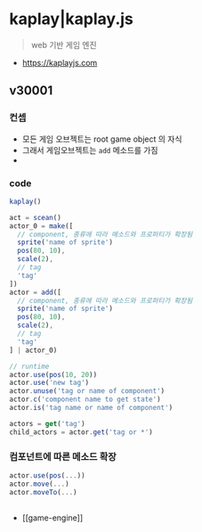# kaplay|kaplay.js
> web 기반 게임 엔진
+ https://kaplayjs.com

## v30001
### 컨셉
- 모든 게임 오브젝트는 root game object 의 자식
- 그래서 게임오브젝트는 `add` 메소드를 가짐
- 

### code
```js
kaplay()

act = scean()
actor_0 = make([
  // component, 종류에 따라 메소드와 프로퍼티가 확장됨
  sprite('name of sprite')
  pos(80, 10),
  scale(2),
  // tag
  'tag'
])
actor = add([
  // component, 종류에 따라 메소드와 프로퍼티가 확장됨
  sprite('name of sprite')
  pos(80, 10),
  scale(2),
  // tag
  'tag'
] | actor_0)

// runtime
actor.use(pos(10, 20))
actor.use('new tag')
actor.unuse('tag or name of component')
actor.c('component name to get state')
actor.is('tag name or name of component')

actors = get('tag')
child_actors = actor.get('tag or *')
```

### 컴포넌트에 따른 메소드 확장
```js
actor.use(pos(...))
actor.move(...)
actor.moveTo(...)
```



## 
- [[game-engine]]
